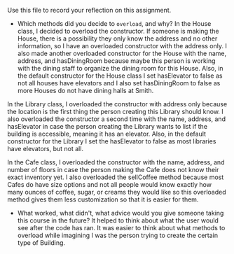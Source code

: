 Use this file to record your reflection on this assignment.

- Which methods did you decide to `overload`, and why?
In the House class, I decided to overload the constructor. If someone is making the House, there is a possibility they only know the address and no other information, so I have an overloaded constructor with the address only. I also made another overloaded constructor for the House with the name, address, and hasDiningRoom because maybe this person is working with the dining staff to organize the dining room for this House. Also, in the default constructor for the House class I set hasElevator to false as not all houses have elevators and I also set hasDiningRoom to false as more Houses do not have dining halls at Smith.  

In the Library class, I overloaded the constructor with address only because the location is the first thing the person creating this Library should know. I also overloaded the constructor a second time with the name, address, and hasElevator in case the person creating the Library wants to list if the building is accessible, meaning it has an elevator. Also, in the default constructor for the Library I set the hasElevator to false as most libraries have elevators, but not all. 

In the Cafe class, I overloaded the constructor with the name, address, and number of floors in case the person making the Cafe does not know their exact inventory yet. I also overloaded the sellCoffee method because most Cafes do have size options and not all people would know exactly how many ounces of coffee, sugar, or creams they would like so this overloaded method gives them less customization so that it is easier for them.  

- What worked, what didn't, what advice would you give someone taking this course in the future?
It helped to think about what the user would see after the code has ran. It was easier to think about what methods to overload while imagining I was the person trying to create the certain type of Building. 